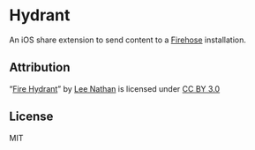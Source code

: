 # Hydrant

An iOS share extension to send content to a [Firehose](https://github.com/CodingItWrong/firehose) installation.

## Attribution

“[Fire Hydrant](https://thenounproject.com/term/fire-hydrant/20308/)” by [Lee Nathan](https://thenounproject.com/howtopals/) is licensed under [CC BY 3.0](https://creativecommons.org/licenses/by/3.0/)

## License

MIT